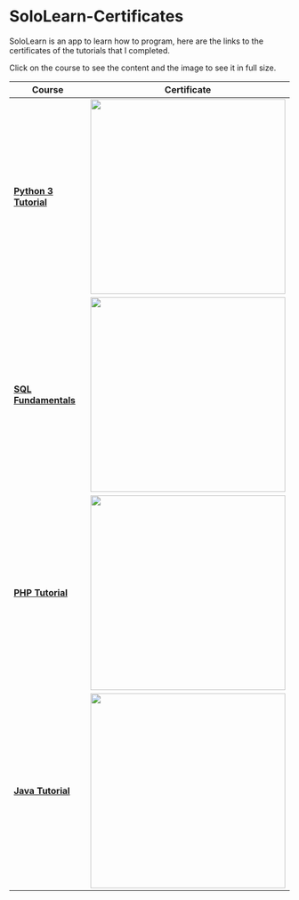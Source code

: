 # SoloLearn-Certificates
SoloLearn is an app to learn how to program, here are the links to the certificates of the tutorials that I completed.

Click on the course to see the content and the image to see it in full size. 



| Course | Certificate |
| --- | --- |
| **[Python 3 Tutorial](https://www.sololearn.com/Course/Python/)** | <img src="https://www.sololearn.com/Certificate/1073-9693241/jpg/" alt="" data-canonical-src="https://www.sololearn.com/Certificate/1073-9693241/jpg/" width="350"  /> |
| **[SQL Fundamentals](https://www.sololearn.com/Course/SQL/)** | <img src="https://www.sololearn.com/Certificate/1060-9693241/jpg/" alt="" data-canonical-src="https://www.sololearn.com/Certificate/1060-9693241/jpg/" width="350"  /> |
| **[PHP Tutorial](https://www.sololearn.com/Course/PHP/)** | <img src="https://www.sololearn.com/Certificate/1059-9693241/jpg/" alt="" data-canonical-src="https://www.sololearn.com/Certificate/1059-9693241/jpg/" width="350"  /> |
| **[Java Tutorial](https://www.sololearn.com/Course/Java/)** | <img src="https://www.sololearn.com/Certificate/1068-9693241/jpg/" alt="" data-canonical-src="https://www.sololearn.com/Certificate/1068-9693241/jpg/" width="350"  /> |
